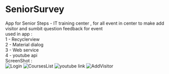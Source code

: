 # SeniorSurvey
App for Senior Steps - IT training center , for all event in center to make add visitor and sumbit question feedback for event <br/>
used in app : <br />
1 - Recyclerview <br />
2 - Material dialog <br />
3 - Web service <br />
4 - youtube api <br/>
ScreenShot : <br/>
![Login](https://user-images.githubusercontent.com/12888482/55634382-b2ff7680-57be-11e9-8598-bca2ce661c2c.jpg)
![CoursesList](https://user-images.githubusercontent.com/12888482/55634401-bbf04800-57be-11e9-98fd-c9a6d91d0e53.jpg)
![youtube link](https://user-images.githubusercontent.com/12888482/55634415-c1e62900-57be-11e9-99ff-6b5f24d34a9c.jpg)
![AddVisitor](https://user-images.githubusercontent.com/12888482/55634427-cb6f9100-57be-11e9-8bbd-93953d517628.jpg)
